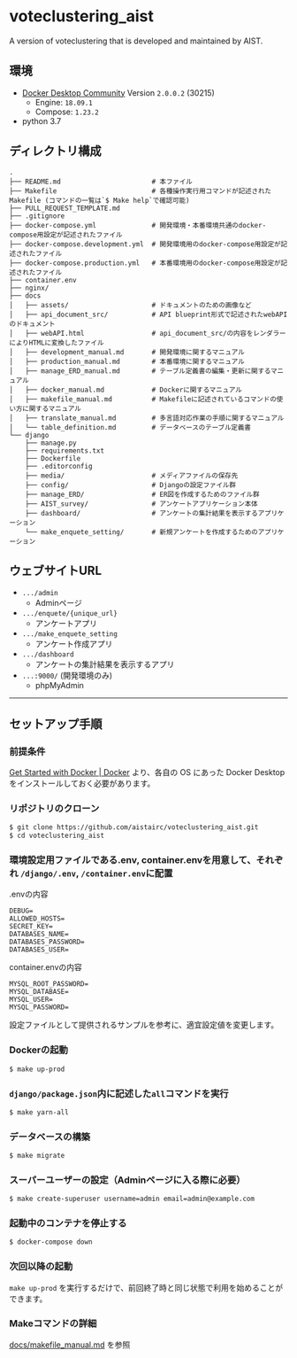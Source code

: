 # voteclustering_aist
A version of voteclustering that is developed and maintained by AIST.

## 環境
- [Docker Desktop Community](https://www.docker.com/products/docker-desktop) Version `2.0.0.2` (30215)
  - Engine: `18.09.1`
  - Compose: `1.23.2`
- python 3.7

## ディレクトリ構成
```
.
├── README.md                       # 本ファイル
├── Makefile                        # 各種操作実行用コマンドが記述されたMakefile (コマンドの一覧は`$ Make help`で確認可能)
├── PULL_REQUEST_TEMPLATE.md
├── .gitignore
├── docker-compose.yml              # 開発環境・本番環境共通のdocker-compose用設定が記述されたファイル
├── docker-compose.development.yml  # 開発環境用のdocker-compose用設定が記述されたファイル
├── docker-compose.production.yml   # 本番環境用のdocker-compose用設定が記述されたファイル
├── container.env
├── nginx/
├── docs
│   ├── assets/                     # ドキュメントのための画像など
│   ├── api_document_src/           # API blueprint形式で記述されたwebAPIのドキュメント
│   ├── webAPI.html                 # api_document_src/の内容をレンダラーによりHTMLに変換したファイル
│   ├── development_manual.md       # 開発環境に関するマニュアル
│   ├── production_manual.md        # 本番環境に関するマニュアル
│   ├── manage_ERD_manual.md        # テーブル定義書の編集・更新に関するマニュアル
│   ├── docker_manual.md            # Dockerに関するマニュアル
│   ├── makefile_manual.md          # Makefileに記述されているコマンドの使い方に関するマニュアル
│   ├── translate_manual.md         # 多言語対応作業の手順に関するマニュアル
│   └── table_definition.md         # データベースのテーブル定義書
└── django
    ├── manage.py
    ├── requirements.txt
    ├── Dockerfile
    ├── .editorconfig
    ├── media/                      # メディアファイルの保存先
    ├── config/                     # Djangoの設定ファイル群
    ├── manage_ERD/                 # ER図を作成するためのファイル群
    ├── AIST_survey/                # アンケートアプリケーション本体
    ├── dashboard/                  # アンケートの集計結果を表示するアプリケーション 
    └── make_enquete_setting/       # 新規アンケートを作成するためのアプリケーション
```

## ウェブサイトURL
- `.../admin`
  - Adminページ
- `.../enquete/{unique_url}`
  - アンケートアプリ
- `.../make_enquete_setting`
  - アンケート作成アプリ
- `.../dashboard`
  - アンケートの集計結果を表示するアプリ
- `...:9000/` (開発環境のみ)
  - phpMyAdmin

----

## セットアップ手順

### 前提条件

[Get Started with Docker | Docker](https://www.docker.com/get-started) より、各自の OS にあった Docker Desktop をインストールしておく必要があります。

### リポジトリのクローン
```sh
$ git clone https://github.com/aistairc/voteclustering_aist.git
$ cd voteclustering_aist
```
### 環境設定用ファイルである.env, container.envを用意して、それぞれ `/django/.env`, `/container.env`に配置

.envの内容

```
DEBUG=
ALLOWED_HOSTS=
SECRET_KEY=
DATABASES_NAME=
DATABASES_PASSWORD=
DATABASES_USER=
```

container.envの内容

```
MYSQL_ROOT_PASSWORD=
MYSQL_DATABASE=
MYSQL_USER=
MYSQL_PASSWORD=
```

設定ファイルとして提供されるサンプルを参考に、適宜設定値を変更します。

### Dockerの起動
```sh
$ make up-prod
```

### `django/package.json`内に記述した`all`コマンドを実行
```sh
$ make yarn-all
```

### データベースの構築
```sh
$ make migrate
```

### スーパーユーザーの設定（Adminページに入る際に必要）
```sh
$ make create-superuser username=admin email=admin@example.com
```

### 起動中のコンテナを停止する
```sh
$ docker-compose down
```

### 次回以降の起動

`make up-prod` を実行するだけで、前回終了時と同じ状態で利用を始めることができます。

### Makeコマンドの詳細
[docs/makefile_manual.md](docs/makefile_manual.md) を参照

